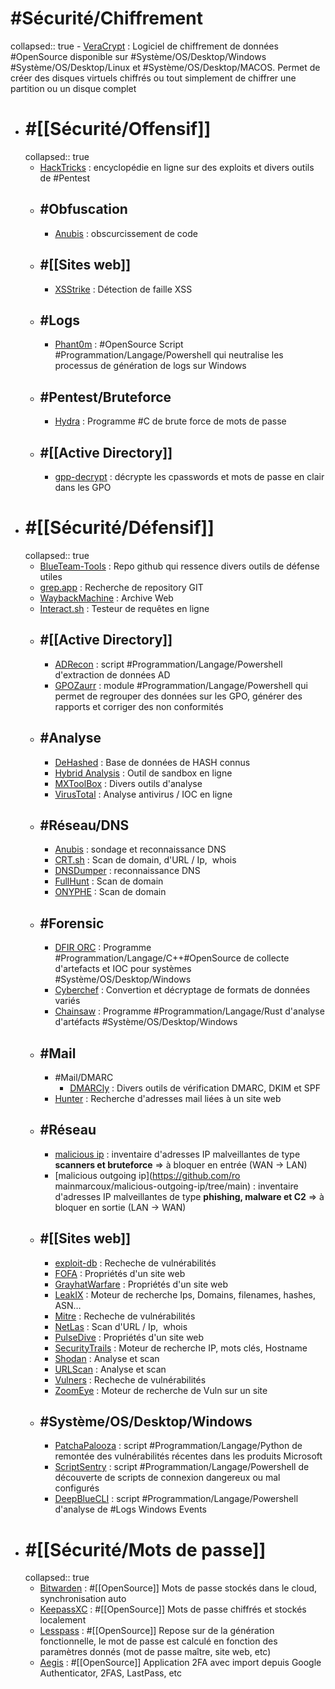 # #Sécurité/Chiffrement
collapsed:: true
	- [VeraCrypt](https://veracrypt.fr/en/Home.html) : Logiciel de chiffrement de données #OpenSource disponible sur #Système/OS/Desktop/Windows #Système/OS/Desktop/Linux et #Système/OS/Desktop/MACOS. Permet de créer des disques virtuels chiffrés ou tout simplement de chiffrer une partition ou un disque complet
- # #[[Sécurité/Offensif]]
  collapsed:: true
	- [HackTricks](https://book.hacktricks.xyz/welcome/readme) : encyclopédie en ligne sur des exploits et divers outils de #Pentest
	- ## #Obfuscation
		- [Anubis](https://github.com/0sir1ss/Anubis) : obscurcissement de code
	- ## #[[Sites web]]
		- [XSStrike](https://github.com/s0md3v/XSStrike) : Détection de faille XSS
	- ## #Logs
		- [Phant0m](https://github.com/olafhartong/Invoke-Phant0m/tree/master) : #OpenSource Script #Programmation/Langage/Powershell qui neutralise les processus de génération de logs sur Windows
	- ## #Pentest/Bruteforce
		- [Hydra](https://github.com/vanhauser-thc/thc-hydra) : Programme #C de brute force de mots de passe
	- ## #[[Active Directory]]
		- [gpp-decrypt](https://github.com/t0thkr1s/gpp-decrypt) : décrypte les cpasswords et mots de passe en clair dans les GPO
- # #[[Sécurité/Défensif]]
  collapsed:: true
	- [BlueTeam-Tools](https://github.com/A-poc/BlueTeam-Tools) : Repo github qui ressence divers outils de défense utiles
	- [grep.app](https://grep.app/) : Recherche de repository GIT
	- [WaybackMachine](https://archive.org/web/) : Archive Web
	- [Interact.sh](https://app.interactsh.com/#/) : Testeur de requêtes en ligne
	- ## #[[Active Directory]]
		- [ADRecon](https://github.com/sense-of-security/ADRecon) : script #Programmation/Langage/Powershell d'extraction de données AD
		- [GPOZaurr](https://github.com/EvotecIT/GPOZaurr) : module #Programmation/Langage/Powershell qui permet de regrouper des données sur les GPO, générer des rapports et corriger des non conformités
	- ## #Analyse
		- [DeHashed](https://www.dehashed.com) : Base de données de HASH connus
		- [Hybrid Analysis](https://www.hybrid-analysis.com/) : Outil de sandbox en ligne
		- [MXToolBox](https://mxtoolbox.com) : Divers outils d'analyse
		- [VirusTotal](https://github.com/ventoy/Ventoy) : Analyse antivirus / IOC en ligne
	- ## #Réseau/DNS
		- [Anubis](https://github.com/jonluca/Anubis) : sondage et reconnaissance DNS
		- [CRT.sh](https://crt.sh/) : Scan de domain, d'URL / Ip,  whois
		- [DNSDumper](https://dnsdumpster.com/) : reconnaissance DNS
		- [FullHunt](https://fullhunt.io/) : Scan de domain
		- [ONYPHE](https://www.onyphe.io/) : Scan de domain
	- ## #Forensic
		- [DFIR ORC](https://github.com/DFIR-ORC/dfir-orc) : Programme #Programmation/Langage/C++#OpenSource de collecte d'artefacts et IOC pour systèmes #Système/OS/Desktop/Windows
		- [Cyberchef](https://gchq.github.io/CyberChef) : Convertion et décryptage de formats de données variés
		- [Chainsaw](https://github.com/WithSecureLabs/chainsaw) : Programme #Programmation/Langage/Rust d'analyse d'artéfacts #Système/OS/Desktop/Windows
	- ## #Mail
		- #Mail/DMARC
			- [DMARCly](https://dmarcly.com/tools/) : Divers outils de vérification DMARC, DKIM et SPF
		- [Hunter](https://hunter.io/) : Recherche d'adresses mail liées à un site web
	- ## #Réseau
		- [malicious ip](https://github.com/romainmarcoux/malicious-ip/) : inventaire d'adresses IP malveillantes de type **scanners et bruteforce** => à bloquer en entrée (WAN -> LAN)
		- [malicious outgoing ip](https://github.com/ro mainmarcoux/malicious-outgoing-ip/tree/main) : inventaire d'adresses IP malveillantes de type **phishing, malware et C2** => à bloquer en sortie (LAN -> WAN)
	- ## #[[Sites web]]
		- [exploit-db](https://www.exploit-db.com) : Recheche de vulnérabilités
		- [FOFA](https://en.fofa.info) : Propriétés d'un site web
		- [GrayhatWarfare](https://buckets.grayhatwarfare.com) : Propriétés d'un site web
		- [LeakIX](https://leakix.net) : Moteur de recherche Ips, Domains, filenames, hashes, ASN…
		- [Mitre](https://cve.mitre.org) : Recheche de vulnérabilités
		- [NetLas](https://app.netlas.io/) : Scan d'URL / Ip,  whois
		- [PulseDive](https://pulsedive.com) : Propriétés d'un site web
		- [SecurityTrails](https://securitytrails.com) : Moteur de recherche IP, mots clés, Hostname
		- [Shodan](https://www.shodan.io/) : Analyse et scan
		- [URLScan](https://urlscan.io/) : Analyse et scan
		- [Vulners](https://vulners.com) : Recheche de vulnérabilités
		- [ZoomEye](https://www.zoomeye.org) : Moteur de recherche de Vuln sur un site
	- ## #Système/OS/Desktop/Windows
		- [PatchaPalooza](https://github.com/xaitax/PatchaPalooza) : script #Programmation/Langage/Python de remontée des vulnérabilités récentes dans les produits Microsoft
		- [ScriptSentry](https://github.com/techspence/ScriptSentry) : script #Programmation/Langage/Powershell de découverte de scripts de connexion dangereux ou mal configurés
		- [DeepBlueCLI](https://github.com/sans-blue-team/DeepBlueCLI) : script #Programmation/Langage/Powershell d'analyse de #Logs Windows Events
- # #[[Sécurité/Mots de passe]]
  collapsed:: true
	- [Bitwarden](https://bitwarden.com/) : #[[OpenSource]] Mots de passe stockés dans le cloud, synchronisation auto
	- [KeepassXC](https://keepassxc.org/) : #[[OpenSource]] Mots de passe chiffrés et stockés localement
	- [Lesspass](https://www.lesspass.com/#/) : #[[OpenSource]] Repose sur de la génération fonctionnelle, le mot de passe est calculé en fonction des paramètres donnés (mot de passe maître, site web, etc)
	- [Aegis](https://getaegis.app/) : #[[OpenSource]] Application 2FA avec import depuis Google Authenticator, 2FAS, LastPass, etc